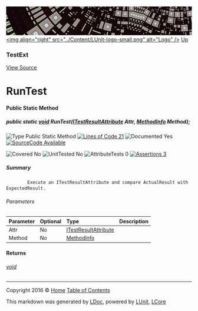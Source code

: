 ![](../Content/LUnit-banner-small.png "")
[&lt;img align=&quot;right&quot; src=&quot;../Content/LUnit-logo-small.png&quot; alt=&quot;Logo&quot; /&gt;](../../README.md)
[Up](TestExt.md)

### TestExt
[View Source](../Extensions/TestExt.cs)

# RunTest

#### Public Static Method

##### public static <a href="https://msdn.microsoft.com/en-us/library/system.void.aspx" alt="">void</a> RunTest(<a href="" alt="" target="_blank">ITestResultAttribute</a> Attr, <a href="https://msdn.microsoft.com/en-us/library/system.reflection.methodinfo.aspx" alt="">MethodInfo</a> Method);

![Type Public Static Method](http://b.repl.ca/v1/Type-Public%20Static%20Method-blue.png "") [![Lines of Code 21](http://b.repl.ca/v1/Lines%20of%20Code-21-blue.png "")](../Extensions/TestExt.cs#L58)    ![Documented Yes](http://b.repl.ca/v1/Documented-Yes-brightgreen.png "") [![SourceCode Available](http://b.repl.ca/v1/SourceCode-Available-brightgreen.png "")](../Extensions/TestExt.cs#L58)

![Covered No](http://b.repl.ca/v1/Covered-No-red.png "") ![UnitTested No](http://b.repl.ca/v1/UnitTested-No-lightgrey.png "") ![AttributeTests 0](http://b.repl.ca/v1/AttributeTests-0-lightgrey.png "") [![Assertions 3](http://b.repl.ca/v1/Assertions-3-brightgreen.png "")](../Extensions/TestExt.cs)

##### Summary

            Execute an ITestResultAttribute and compare ActualResult with ExpectedResult.
            

###### Parameters

Parameter | Optional | Type | Description
:---  | :---  | :---  | :--- 
Attr | No | <a href="" alt="" target="_blank">ITestResultAttribute</a> | 
Method | No | [MethodInfo](https://msdn.microsoft.com/en-us/library/system.reflection.methodinfo.aspx) | 


#### Returns

###### [void](https://msdn.microsoft.com/en-us/library/system.void.aspx)



---

Copyright 2016 &copy; [Home](../../README.md) [Table of Contents](../../TableOfContents.md)

This markdown was generated by [LDoc](https://github.com/CodeSingularity/LDoc), powered by [LUnit](https://github.com/CodeSingularity/LUnit), [LCore](https://github.com/CodeSingularity/LCore)
